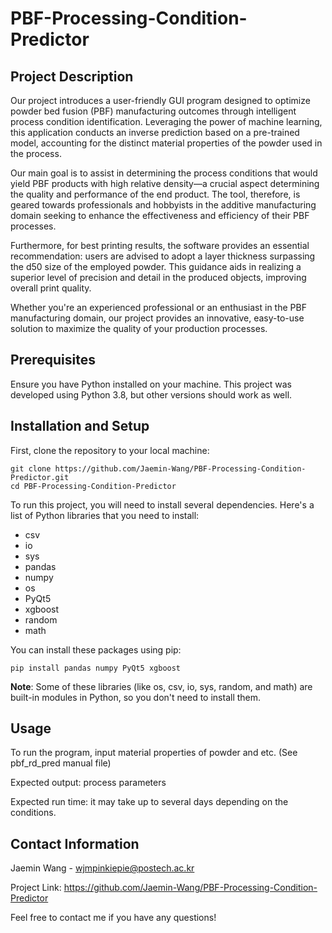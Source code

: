# PBF-Processing-Condition-Predictor
## Project Description

Our project introduces a user-friendly GUI program designed to optimize powder bed fusion (PBF) manufacturing outcomes through intelligent process condition identification. Leveraging the power of machine learning, this application conducts an inverse prediction based on a pre-trained model, accounting for the distinct material properties of the powder used in the process.

Our main goal is to assist in determining the process conditions that would yield PBF products with high relative density—a crucial aspect determining the quality and performance of the end product. The tool, therefore, is geared towards professionals and hobbyists in the additive manufacturing domain seeking to enhance the effectiveness and efficiency of their PBF processes.

Furthermore, for best printing results, the software provides an essential recommendation: users are advised to adopt a layer thickness surpassing the d50 size of the employed powder. This guidance aids in realizing a superior level of precision and detail in the produced objects, improving overall print quality.

Whether you're an experienced professional or an enthusiast in the PBF manufacturing domain, our project provides an innovative, easy-to-use solution to maximize the quality of your production processes.

## Prerequisites

Ensure you have Python installed on your machine. This project was developed using Python 3.8, but other versions should work as well. 

## Installation and Setup

First, clone the repository to your local machine:

```
git clone https://github.com/Jaemin-Wang/PBF-Processing-Condition-Predictor.git
cd PBF-Processing-Condition-Predictor
```

To run this project, you will need to install several dependencies. Here's a list of Python libraries that you need to install:

- csv
- io
- sys
- pandas
- numpy
- os
- PyQt5
- xgboost
- random
- math

You can install these packages using pip:

```
pip install pandas numpy PyQt5 xgboost
```

**Note**: Some of these libraries (like os, csv, io, sys, random, and math) are built-in modules in Python, so you don't need to install them.

## Usage 

To run the program, input material properties of powder and etc. (See pbf_rd_pred manual file)

Expected output: process parameters

Expected run time: it may take up to several days depending on the conditions.

## Contact Information 

Jaemin Wang - wjmpinkiepie@postech.ac.kr

Project Link: https://github.com/Jaemin-Wang/PBF-Processing-Condition-Predictor

Feel free to contact me if you have any questions!

